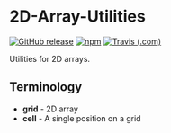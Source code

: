 # 2D-Array-Utilities

[![GitHub release](https://img.shields.io/github/release/haykam821/2D-Array-Utilities.svg?style=popout&label=github)](https://github.com/haykam821/2D-Array-Utilities/releases/latest)
[![npm](https://img.shields.io/npm/v/2d-array-utilities.svg?style=popout&colorB=red)](https://www.npmjs.com/package/2d-array-utilities)
[![Travis (.com)](https://img.shields.io/travis/com/haykam821/2D-Array-Utilities.svg?style=popout)](https://travis-ci.com/haykam821/2D-Array-Utilities)

Utilities for 2D arrays.

## Terminology

* **grid** - 2D array
* **cell** - A single position on a grid
